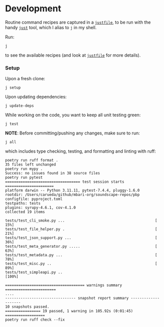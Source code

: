 # Development

Routine command recipes are captured in a [`justfile`](justfile),
to be run with the handy [`just`](https://just.systems/) tool,
which I alias to `j` in my shell.

Run:
```shell
j
```
to see the available recipes (and look at [`justfile`](justfile) for more details).

### Setup

Upon a fresh clone:
```shell
j setup
```

Upon updating dependencies:
```shell
j update-deps
```

While working on the code, you want to keep all unit testing green:
```shell
j test
```

**NOTE**: Before committing/pushing any changes, make sure to run:
```shell
j all
```
which includes type checking, testing, and formatting and linting with ruff:
```text
poetry run ruff format .
35 files left unchanged
poetry run mypy .
Success: no issues found in 38 source files
poetry run pytest
================================== test session starts ======================
platform darwin -- Python 3.11.11, pytest-7.4.4, pluggy-1.6.0
rootdir: /Users/carueda/github/mbari-org/soundscape-repos/pbp
configfile: pyproject.toml
testpaths: tests
plugins: syrupy-4.6.1, cov-4.1.0
collected 19 items

tests/test_cli_smoke.py ...                                         [ 15%]
tests/test_file_helper.py .                                         [ 21%]
tests/test_json_support.py ...                                      [ 36%]
tests/test_meta_generator.py .....                                  [ 63%]
tests/test_metadata.py ...                                          [ 78%]
tests/test_misc.py ..                                               [ 89%]
tests/test_simpleapi.py ..                                          [100%]

==================================== warnings summary =======================
....
-------------------------------- snapshot report summary --------------------
10 snapshots passed.
================ 19 passed, 1 warning in 105.92s (0:01:45) ==================
poetry run ruff check --fix
```
